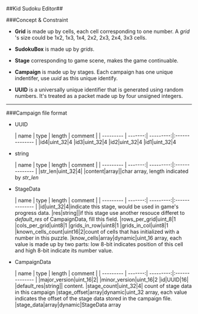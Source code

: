 ##Kid Sudoku Editor##

###Concept & Constraint

* **Grid** is made up by cells, each cell corresponding to one number. A *grid* 's size could be 1x2, 1x3, 1x4, 2x2, 2x3, 2x4, 3x3 cells.

* **SudokuBox** is made up by *grids*.

* **Stage** corresponding to game scene, makes the game continuable.

* **Campaign** is made up by stages. Each campaign has one unique indentifer, use *uuid* as this unique identify.


* **UUID** is a universally unique identifier that is generated using random numbers. It's treated as a packet made up by four unsigned integers.


---

###Campaign file format
* UUID

	|   name | type | length | comment |
| --------- | -------:| ---------:|:-------------- |
|id4|uint_32|4
|id3|uint_32|4
|id2|uint_32|4
|id1|uint_32|4

* string

	|   name | type | length | comment |
| --------- | -------:| ---------:|:-------------- |
|str_len|uint_32|4|
|content|array||char array, length indicated by *str_len*

* StageData

	|   name | type | length | comment |
| --------- | -------:| ---------:|:-------------- |
|id|uint_32|4|indicate this stage, would be used in game's progress data.
|res|string||if this stage use another resouce differet to *default_res* of CampaignData, fill this field.
|rows_per_grid|uint_8|1
|cols_per_grid|uint8|1
|grids_in_row|uint8|1
|grids_in_col|uint8|1
|known_cells_count|uint16|2|count of cells that has initialized with a number in this puzzle.
|know_cells|array|dynamic|uint_16 array, each value is made up by two parts: low 8-bit indicates position of this cell and high 8-bit indicate its number value.



* CampaignData

	|   name | type | length | comment |
| --------- | -------:| ---------:|:-------------- |
|major_version|uint_16|2|
|minor_version|uint_16|2
|id|UUID|16|
|default_res|string|| content.
|stage_count|uint_32|4| count of stage data in this campaign
|stage_offset|array|dynamic|uint_32 array, each value indicates the offset of the stage data stored in the campaign file.
|stage_data|array|dynamic|StageData array


